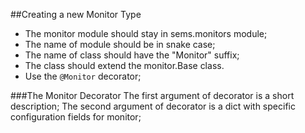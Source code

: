 ##Creating a new Monitor Type

- The monitor module should stay in sems.monitors module;
- The name of module should be in snake case;
- The name of class should have the "Monitor" suffix;
- The class should extend the monitor.Base class.
- Use the `@Monitor` decorator;

###The Monitor Decorator
 The first argument of decorator is a short description;
  The second argument of decorator is a dict with specific configuration fields
  for monitor;


